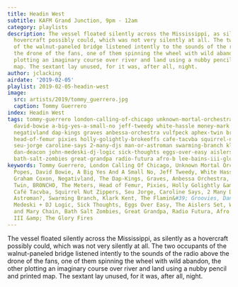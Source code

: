 ```yaml
---
title: Headin West
subtitle: KAFM Grand Junction, 9pm - 12am
category: playlists
description: The vessel floated silently across the Mississippi, as silently as a
  hovercraft possibly could, which was not very silently at all. The two occupants
  of the walnut-paneled bridge listened intently to the sounds of the radio above
  the drone of the fans, one of them spinning the wheel with wild abandon, the other
  plotting an imaginary course over river and land using a nubby pencil and printed
  map. The sextant lay unused, for it was, after all, night.
author: jclacking
airdate: '2019-02-05'
playlist: 2019-02-05-headin-west
image:
  src: artists/2019/tommy_guerrero.jpg
  caption: Tommy Guerrero
index: Headin West
tags: tommy-guerrero london-calling-of-chicago unknown-mortal-orchestra smoking-popes
  david-bowie a-big-yes-a-small-no jeff-tweedy white-hassle money-mark graham-coxon
  negativland dap-kings graves anbessa-orchestra vulfpeck aphex-twin broncho meters
  head-of-femur pixies holly-golightly-brokeoffs cafe-tacvba squirrel-nut-zippers
  seu-jorge caroline-says 2-many-djs man-or-astroman swarming-branch klark-kent flamin-groovies
  dan-deacon john-medeski-dj-logic sick-thoughts eggs-over-easy aislers-set ween jesus-mary-chain
  bath-salt-zombies great-grandpa radio-futura afro-b lee-bains-iii-glory-fires
keywords: Tommy Guerrero, London Calling Of Chicago, Unknown Mortal Orchestra, Smoking
  Popes, David Bowie, A Big Yes And A Small No, Jeff Tweedy, White Hassle, Money Mark,
  Graham Coxon, Negativland, The Dap-Kings, Graves, Anbessa Orchestra, Vulfpeck, Aphex
  Twin, BRONCHO, The Meters, Head of Femur, Pixies, Holly Golightly &amp; The Brokeoffs,
  Café Tacvba, Squirrel Nut Zippers, Seu Jorge, Caroline Says, 2 Many DJs, Man or
  Astroman?, Swarming Branch, Klark Kent, The Flamin&#39; Groovies, Dan Deacon, John
  Medeski + DJ Logic, Sick Thoughts, Eggs Over Easy, The Aislers Set, Ween, The Jesus
  and Mary Chain, Bath Salt Zombies, Great Grandpa, Radio Futura, Afro B, Lee Bains
  III &amp; The Glory Fires
---
```

The vessel floated silently across the Mississippi, as silently as a hovercraft possibly could, which was not very silently at all. The two occupants of the walnut-paneled bridge listened intently to the sounds of the radio above the drone of the fans, one of them spinning the wheel with wild abandon, the other plotting an imaginary course over river and land using a nubby pencil and printed map. The sextant lay unused, for it was, after all, night.

